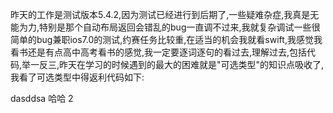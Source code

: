 昨天的工作是测试版本5.4.2,因为测试已经进行到后期了,一些疑难杂症,我真是无能为力,特别是那个自动布局返回会错乱的bug一直调不过来,我就复杂调试一些很简单的bug兼职ios7.0的测试,约赛任务比较重,在适当的机会我就看swift,我感觉我看书还是有点高中高考看书的感觉,我一定要逐词逐句的看过去,理解过去,包括代码,举一反三,昨天在学习的时候遇到的最大的困难就是"可选类型"的知识点吸收了,我看了可选类型中得返利代码如下:

dasddsa 哈哈
2